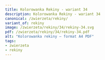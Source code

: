 ```yaml
---
title: Kolorowanka Rekiny - wariant 34
description: Kolorowanka Rekiny - wariant 34
canonical: /zwierzeta/rekiny/
variant_of: rekiny
image: /zwierzeta/rekiny/34/rekiny-34.svg
pdf: /zwierzeta/rekiny/34/rekiny-34.pdf
alt: "Kolorowanka rekiny – format A4 PDF"
tags:
- zwierzeta
- rekiny
---
```


